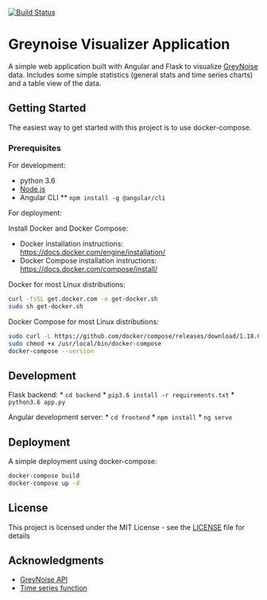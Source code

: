 [![Build Status](https://travis-ci.org/cbuto/greynoise-visualizer.svg?branch=master)](https://travis-ci.org/cbuto/greynoise-visualizer)

# Greynoise Visualizer Application

A simple web application built with Angular and Flask to visualize [GreyNoise](https://github.com/Grey-Noise-Intelligence/api.greynoise.io) data. Includes some simple statistics (general stats and time series charts) and a table view of the data. 

## Getting Started

The easiest way to get started with this project is to use docker-compose.

### Prerequisites

For development:

* python 3.6 
* [Node.js](https://nodejs.org/en/download/package-manager/)
* Angular CLI 
** ```npm install -g @angular/cli```

For deployment:

Install Docker and Docker Compose:

* Docker installation instructions: https://docs.docker.com/engine/installation/ 
* Docker Compose installation instructions: https://docs.docker.com/compose/install/

Docker for most Linux distributions:

```bash
curl -fsSL get.docker.com -o get-docker.sh
sudo sh get-docker.sh
```

Docker Compose for most Linux distributions:

```bash
sudo curl -L https://github.com/docker/compose/releases/download/1.18.0/docker-compose-`uname -s`-`uname -m` -o /usr/local/bin/docker-compose
sudo chmod +x /usr/local/bin/docker-compose
docker-compose --version
```

## Development

Flask backend:
	* ```cd backend```
	* ```pip3.6 install -r requirements.txt```
	* ```python3.6 app.py```

Angular development server:
	* ```cd frontend```
	* ```npm install```
	* ```ng serve```

## Deployment

A simple deployment using docker-compose:

```bash
docker-compose build
docker-compose up -d
```

## License

This project is licensed under the MIT License - see the [LICENSE](LICENSE.md) file for details

## Acknowledgments

* [GreyNoise API](https://github.com/Grey-Noise-Intelligence/api.greynoise.io)
* [Time series function](https://github.com/phyler/greynoise)

